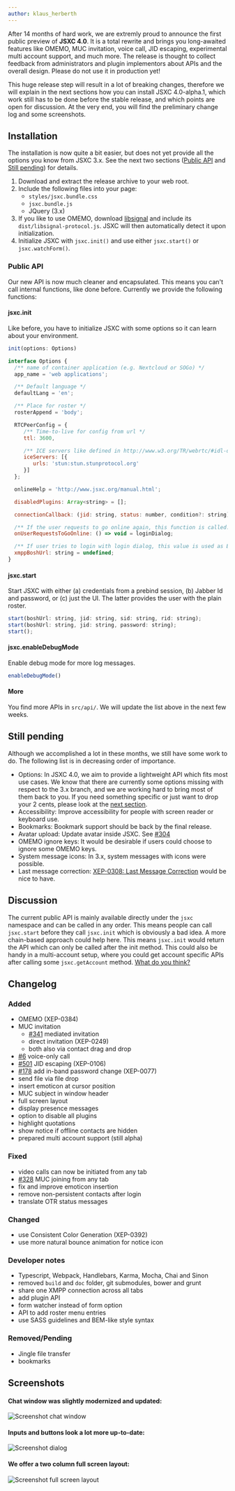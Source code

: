 ```yaml
---
author: klaus_herberth
---
```


After 14 months of hard work, we are extremly proud to announce the first public preview of **JSXC 4.0**. It is a total rewrite and brings
you long-awaited features like OMEMO, MUC invitation, voice call, JID escaping, experimental multi account support,
and much more. The release is thought to collect feedback from administrators and plugin implementors about APIs and the overall design. Please do not
use it in production yet!

This huge release step will result in a lot of breaking changes, therefore we will explain in the next sections how you can
install JSXC 4.0-alpha.1, which work still has to be done before the stable release, and which points are open for discussion. At the
very end, you will find the preliminary change log and some screenshots.

## Installation
The installation is now quite a bit easier, but does not yet provide all the options you know from JSXC 3.x. See the next two sections
([Public API](#public-api) and [Still pending](#still-pending)) for details.

1. Download and extract the release archive to your web root.
2. Include the following files into your page:
   - `styles/jsxc.bundle.css`
   - `jsxc.bundle.js`
   - JQuery (3.x)
3. If you like to use OMEMO, download [libsignal] and include its `dist/libsignal-protocol.js`.
   JSXC will then automatically detect it upon initialization.
4. Initialize JSXC with `jsxc.init()` and use either `jsxc.start()` or `jsxc.watchForm()`.

### Public API
Our new API is now much cleaner and encapsulated. This means you can't call internal functions, like done before. Currently
we provide the following functions:

#### jsxc.init
Like before, you have to initialize JSXC with some options so it can learn about your environment.

```JavaScript
init(options: Options)

interface Options {
  /** name of container application (e.g. Nextcloud or SOGo) */
  app_name = 'web applications';

  /** Default language */
  defaultLang = 'en';

  /** Place for roster */
  rosterAppend = 'body';

  RTCPeerConfig = {
     /** Time-to-live for config from url */
     ttl: 3600,

     /** ICE servers like defined in http://www.w3.org/TR/webrtc/#idl-def-RTCIceServer */
     iceServers: [{
        urls: 'stun:stun.stunprotocol.org'
     }]
  };

  onlineHelp = 'http://www.jsxc.org/manual.html';

  disabledPlugins: Array<string> = [];

  connectionCallback: (jid: string, status: number, condition?: string) => void = null;

  /** If the user requests to go online again, this function is called. Default: The login dialog is shown. */
  onUserRequestsToGoOnline: () => void = loginDialog;

  /** If user tries to login with login dialog, this value is used as BOSH url. */
  xmppBoshUrl: string = undefined;
}
```

#### jsxc.start
Start JSXC with either (a) credentials from a prebind session, (b) Jabber Id and password, or (c) just the UI.
The latter provides the user with the plain roster.

```JavaScript
start(boshUrl: string, jid: string, sid: string, rid: string);
start(boshUrl: string, jid: string, password: string);
start();
```

#### jsxc.enableDebugMode
Enable debug mode for more log messages.

```JavaScript
enableDebugMode()
```

#### More
You find more APIs in `src/api/`. We will update the list above in the next few weeks.

## Still pending
Although we accomplished a lot in these months, we still have some work to do. The following list is in decreasing order of importance.

- Options: In JSXC 4.0, we aim to provide a lightweight API which fits most use cases. We know that there are currently some options missing with respect to the 3.x branch, and we are working hard to bring most of them back to you. If you need something specific or just want to drop your 2 cents, please look at the [next section](#discussion).
- Accessibility: Improve accessibility for people with screen reader or keyboard use.
- Bookmarks: Bookmark support should be back by the final release.
- Avatar upload: Update avatar inside JSXC. See [#304](https://github.com/jsxc/jsxc/issues/304)
- OMEMO ignore keys: It would be desirable if users could choose to ignore some OMEMO keys.
- System message icons: In 3.x, system messages with icons were possible.
- Last message correction: [XEP-0308: Last Message Correction](https://xmpp.org/extensions/xep-0308.html) would be nice to have.

## Discussion
The current public API is mainly available directly under the `jsxc` namespace and can be called in any order. This means people can call `jsxc.start` before they call `jsxc.init` which is obviously a bad idea. A more chain-based approach could help here. This means `jsxc.init` would return the API which can only be called after the init method. This could also be handy in a multi-account setup, where you could get account specific APIs after calling some `jsxc.getAccount` method. [What do you think?](https://github.com/jsxc/jsxc/issues/731)

## Changelog
### Added
- OMEMO (XEP-0384)
- MUC invitation
    - [#341](https://github.com/jsxc/jsxc/issues/341) mediated invitation
    - direct invitation (XEP-0249)
    - both also via contact drag and drop
- [#6](https://github.com/jsxc/jsxc/issues/6) voice-only call
- [#501](https://github.com/jsxc/jsxc/issues/501) JID escaping (XEP-0106)
- [#178](https://github.com/jsxc/jsxc/issues/178) add in-band password change (XEP-0077)
- send file via file drop
- insert emoticon at cursor position
- MUC subject in window header
- full screen layout
- display presence messages
- option to disable all plugins
- highlight quotations
- show notice if offline contacts are hidden
- prepared multi account support (still alpha)

### Fixed
- video calls can now be initiated from any tab
- [#328](https://github.com/jsxc/jsxc/issues/328) MUC joining from any tab
- fix and improve emoticon insertion
- remove non-persistent contacts after login
- translate OTR status messages

### Changed
- use Consistent Color Generation (XEP-0392)
- use more natural bounce animation for notice icon

### Developer notes
- Typescript, Webpack, Handlebars, Karma, Mocha, Chai and Sinon
- removed `build` and `doc` folder, git submodules, bower and grunt
- share one XMPP connection across all tabs
- add plugin API
- form watcher instead of form option
- API to add roster menu entries
- use SASS guidelines and BEM-like style syntax

### Removed/Pending
- Jingle file transfer
- bookmarks

## Screenshots
#### Chat window was slightly modernized and updated:
![Screenshot chat window]({{site.url}}/assets/v4.0.0/chat-window.png)

#### Inputs and buttons look a lot more up-to-date:
![Screenshot dialog]({{site.url}}/assets/v4.0.0/dialog.png)

#### We offer a two column full screen layout:
![Screenshot full screen layout]({{site.url}}/assets/v4.0.0/fullscreen-two-column.png)


[libsignal]: https://github.com/signalapp/libsignal-protocol-javascript
